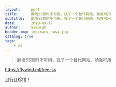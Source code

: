 ```yaml
---
layout:     post
title:      翻墙SS暂时不可用，找了一个替代网站，勉强可用
subtitle:   翻墙SS暂时不可用，找了一个替代网站，勉强可用
date:       2019-09-17
author:     Simurgh
header-img: img/mars_nasa.jpg
catalog: true
tags:
    - ss
---
```


>翻墙SS暂时不可用，找了一个替代网站，勉强可用

https://flywind.ml/free-ss





且行且珍惜！




